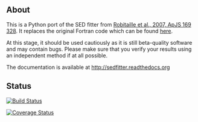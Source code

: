 About
-----

This is a Python port of the SED fitter from [Robitaille et al., 2007, ApJS 169
328](http://adsabs.harvard.edu/abs/2007ApJS..169..328R). It replaces the
original Fortran code which can be found
[here](https://github.com/astrofrog/sedfitter-legacy).

At this stage, it should be used cautiously as it is still beta-quality
software and may contain bugs. Please make sure that you verify your results
using an independent method if at all possible.

The documentation is available at http://sedfitter.readthedocs.org

Status
------

[![Build Status](https://travis-ci.org/astrofrog/sedfitter.png?branch=refactor-non-affiliated)](https://travis-ci.org/astrofrog/sedfitter)

[![Coverage Status](https://coveralls.io/repos/astrofrog/sedfitter/badge.png)](https://coveralls.io/r/astrofrog/sedfitter)
